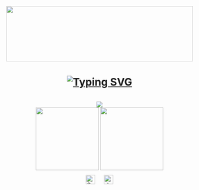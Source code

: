 <div align="center">
<img src="https://rishavanand.github.io/static/images/greetings.gif" align="center" style="width: 100%;height: 150px" />
</div>  
  

# <div align="center">[![Typing SVG](https://readme-typing-svg.herokuapp.com?font=Fira+Code&pause=1000&random=false&width=435&lines=Hi+there+%F0%9F%91%8B+I+am+xiaolibuzai;A+back-end+development+Engineer)](https://git.io/typing-svg)
</div>  


</td></tr></table>  

<br/>  
<div align="center">
    <img src="https://activity-graph.herokuapp.com/graph?username=Achuan-2&theme=minimal" />
</div>

<div align="center">
<span>  </span>
<img height="170px" src="https://github-readme-stats.vercel.app/api?username=Achuan-2" /><span>  </span><img height="170px" src="https://github-readme-stats.vercel.app/api/top-langs/?username=Achuan-2&layout=compact&langs_count=8" />
<span>  </span>
</div>


<div align="center">  
<a href="https://go.dev/" target="_blank"><img style="margin: 10px" src="https://profilinator.rishav.dev/skills-assets/go-original.svg" alt="Go" height="25" /></a>  
<a href="https://www.java.com/" target="_blank"><img style="margin: 10px" src="https://profilinator.rishav.dev/skills-assets/java-original-wordmark.svg" alt="Java" height="25" /></a>  
